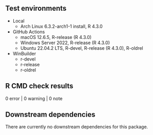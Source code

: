 ## Test environments

* Local
  * Arch Linux 6.3.2-arch1-1 install, R 4.3.0
* GitHub Actions
  * macOS 12.6.5, R-release (R 4.3.0)
  * Windows Server 2022, R-release (R 4.3.0)
  * Ubuntu 22.04.2 LTS, R-devel, R-release (R 4.3.0), R-oldrel
* WinBuilder
  * r-devel
  * r-release
  * r-oldrel


## R CMD check results

0 error | 0 warning | 0 note


## Downstream dependencies

There are currently no downstream dependencies for this package.

